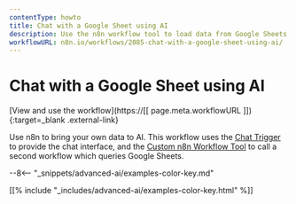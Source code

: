 ```yaml
---
contentType: howto
title: Chat with a Google Sheet using AI
description: Use the n8n workflow tool to load data from Google Sheets into your AI workflow.
workflowURL: n8n.io/workflows/2085-chat-with-a-google-sheet-using-ai/
---
```


# Chat with a Google Sheet using AI

[View and use the workflow](https://[[ page.meta.workflowURL ]]){:target=_blank .external-link}

Use n8n to bring your own data to AI. This workflow uses the [Chat Trigger](/integrations/builtin/core-nodes/n8n-nodes-langchain.chattrigger/) to provide the chat interface, and the [Custom n8n Workflow Tool](/integrations/builtin/cluster-nodes/sub-nodes/n8n-nodes-langchain.toolworkflow/) to call a second workflow which queries Google Sheets. 


--8<-- "_snippets/advanced-ai/examples-color-key.md"

[[% include "_includes/advanced-ai/examples-color-key.html" %]]
